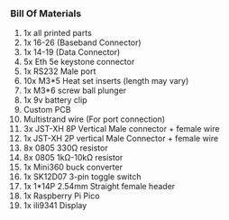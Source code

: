 ### Bill Of Materials
1. 1x all printed parts
2. 1x 16-26 (Baseband Connector)
3. 1x 14-19 (Data Connector)
4. 5x Eth 5e keystone connector
5. 1x RS232 Male port
6. 10x M3*5 Heat set inserts (length may vary)
7. 1x M3*6 screw ball plunger
8. 1x 9v battery clip
9. Custom PCB
10. Multistrand wire (For port connection)
11. 3x JST-XH 8P Vertical Male connector + female wire
12. 1x JST-XH 2P vertical Male Connector + female wire
13. 8x 0805 330Ω resistor
14. 8x 0805 1kΩ-10kΩ resistor
15. 1x Mini360 buck converter
16. 1x SK12D07 3-pin toggle switch
17. 1x 1*14P 2.54mm Straight female header
18. 1x Raspberry Pi Pico
19. 1x ili9341 Display

